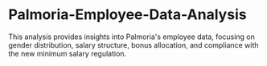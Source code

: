 # Palmoria-Employee-Data-Analysis
This analysis provides insights into Palmoria's employee data, focusing on gender distribution, salary structure, bonus allocation, and compliance with the new minimum salary regulation.
